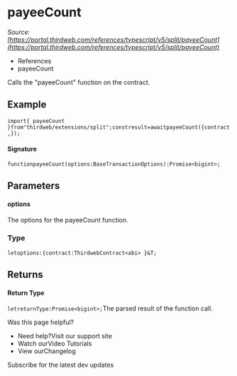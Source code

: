 # payeeCount

*Source: [https://portal.thirdweb.com/references/typescript/v5/split/payeeCount](https://portal.thirdweb.com/references/typescript/v5/split/payeeCount)*

* References
* payeeCount

Calls the "payeeCount" function on the contract.

## Example

`import{ payeeCount }from"thirdweb/extensions/split";constresult=awaitpayeeCount({contract,});`
#### Signature

`functionpayeeCount(options:BaseTransactionOptions):Promise<bigint>;`
## Parameters

#### options

The options for the payeeCount function.

### Type

`letoptions:{contract:ThirdwebContract<abi> }&T;`
## Returns

#### Return Type

`letreturnType:Promise<bigint>;`The parsed result of the function call.

Was this page helpful?

* Need help?Visit our support site
* Watch ourVideo Tutorials
* View ourChangelog

Subscribe for the latest dev updates

